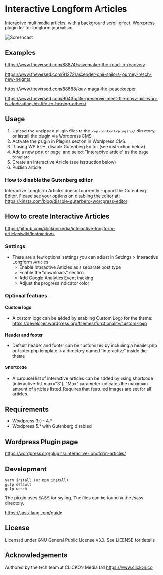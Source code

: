 # Interactive Longform Articles

Interactive multimedia articles, with a background scroll effect. Wordpress plugin for for longform journalism.

![Screencast](https://github.com/clickonmedia/screenshots/raw/master/interactive-480-15s-10fps.gif)

## Examples

https://www.theversed.com/88874/wavemaker-the-road-to-recovery

https://www.theversed.com/91272/ascender-one-sailors-journey-reach-new-heights

https://www.theversed.com/88688/krav-maga-the-peacekeeper

https://www.theversed.com/90435/life-preserver-meet-the-navy-airr-who-is-dedicating-his-life-to-helping-others/


## Usage

1. Upload the unzipped plugin files to the `/wp-content/plugins/` directory, or install the plugin via Wordpress CMS
2. Activate the plugin in Plugins section in Wordpress CMS.
3. If using WP 5.0+, disable Gutenberg Editor (see instruction below)
4. Add a new post or page, and select "Interactive article" as the page template
5. Create an Interactive Article (see instruction below)
6. Publish article


### How to disable the Gutenberg editor

Interactive Longform Articles doesn't currently support the Gutenberg Editor. Please see your options on disabling the editor at: https://kinsta.com/blog/disable-gutenberg-wordpress-editor


## How to create Interactive Articles

https://github.com/clickonmedia/interactive-longform-articles/wiki/Instructions


### Settings

* There are a few optional settings you can adjust in Settings > Interactive Longform Articles:
  * Enable Interactive Articles as a separate post type
  * Enable the "downloads" section
  * Add Google Analytics Event tracking
  * Adjust the progress indicator color


### Optional features

#### Custom logo

* A custom logo can be added by enabling Custom Logo for the theme: https://developer.wordpress.org/themes/functionality/custom-logo

#### Header and footer

* Default header and footer can be customized by including a header.php or footer.php template in a directory named "interactive" inside the theme

#### Shortcode

* A carousel list of interactive articles can be added by using shortcode [interactive-list max="3"]. "Max" parameter indicates the maximum amount of articles listed. Requires that featured images are set for all articles.

## Requirements

* Wordpress 3.0 - 4.*
* Wordpress 5.* with Gutenberg disabled

## Wordpress Plugin page

https://wordpress.org/plugins/interactive-longform-articles/

## Development

```
yarn install (or npm install)
gulp default
gulp watch
```

The plugin uses SASS for styling. The files can be found at the /sass directory.

https://sass-lang.com/guide

## License

Licensed under GNU General Public License v3.0. See LICENSE for details

## Acknowledgements

Authored by the tech team at CLICKON Media Ltd https://www.clickon.co
